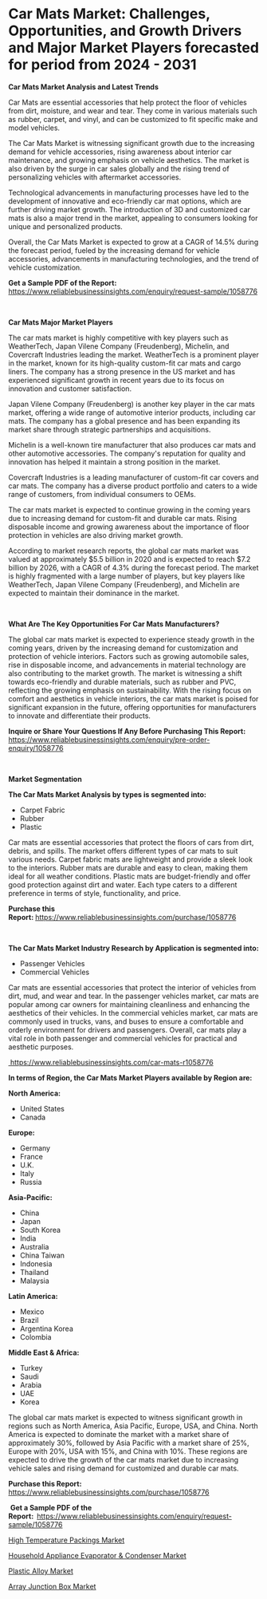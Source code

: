 <p><h1>Car Mats Market: Challenges, Opportunities, and Growth Drivers and Major Market Players forecasted for period from 2024 - 2031</h1></p><p><strong>Car Mats Market Analysis and Latest Trends</strong></p>
<p><p>Car Mats are essential accessories that help protect the floor of vehicles from dirt, moisture, and wear and tear. They come in various materials such as rubber, carpet, and vinyl, and can be customized to fit specific make and model vehicles.</p><p>The Car Mats Market is witnessing significant growth due to the increasing demand for vehicle accessories, rising awareness about interior car maintenance, and growing emphasis on vehicle aesthetics. The market is also driven by the surge in car sales globally and the rising trend of personalizing vehicles with aftermarket accessories.</p><p>Technological advancements in manufacturing processes have led to the development of innovative and eco-friendly car mat options, which are further driving market growth. The introduction of 3D and customized car mats is also a major trend in the market, appealing to consumers looking for unique and personalized products.</p><p>Overall, the Car Mats Market is expected to grow at a CAGR of 14.5% during the forecast period, fueled by the increasing demand for vehicle accessories, advancements in manufacturing technologies, and the trend of vehicle customization.</p></p>
<p><strong>Get a Sample PDF of the Report:&nbsp;</strong> <a href="https://www.reliablebusinessinsights.com/enquiry/request-sample/1058776">https://www.reliablebusinessinsights.com/enquiry/request-sample/1058776</a></p>
<p>&nbsp;</p>
<p><strong>Car Mats Major Market Players</strong></p>
<p><p>The car mats market is highly competitive with key players such as WeatherTech, Japan Vilene Company (Freudenberg), Michelin, and Covercraft Industries leading the market. WeatherTech is a prominent player in the market, known for its high-quality custom-fit car mats and cargo liners. The company has a strong presence in the US market and has experienced significant growth in recent years due to its focus on innovation and customer satisfaction.</p><p>Japan Vilene Company (Freudenberg) is another key player in the car mats market, offering a wide range of automotive interior products, including car mats. The company has a global presence and has been expanding its market share through strategic partnerships and acquisitions.</p><p>Michelin is a well-known tire manufacturer that also produces car mats and other automotive accessories. The company's reputation for quality and innovation has helped it maintain a strong position in the market.</p><p>Covercraft Industries is a leading manufacturer of custom-fit car covers and car mats. The company has a diverse product portfolio and caters to a wide range of customers, from individual consumers to OEMs.</p><p>The car mats market is expected to continue growing in the coming years due to increasing demand for custom-fit and durable car mats. Rising disposable income and growing awareness about the importance of floor protection in vehicles are also driving market growth.</p><p>According to market research reports, the global car mats market was valued at approximately $5.5 billion in 2020 and is expected to reach $7.2 billion by 2026, with a CAGR of 4.3% during the forecast period. The market is highly fragmented with a large number of players, but key players like WeatherTech, Japan Vilene Company (Freudenberg), and Michelin are expected to maintain their dominance in the market.</p></p>
<p>&nbsp;</p>
<p><strong>What Are The Key Opportunities For Car Mats Manufacturers?</strong></p>
<p><p>The global car mats market is expected to experience steady growth in the coming years, driven by the increasing demand for customization and protection of vehicle interiors. Factors such as growing automobile sales, rise in disposable income, and advancements in material technology are also contributing to the market growth. The market is witnessing a shift towards eco-friendly and durable materials, such as rubber and PVC, reflecting the growing emphasis on sustainability. With the rising focus on comfort and aesthetics in vehicle interiors, the car mats market is poised for significant expansion in the future, offering opportunities for manufacturers to innovate and differentiate their products.</p></p>
<p><strong>Inquire or Share Your Questions If Any Before Purchasing This Report:</strong> <a href="https://www.reliablebusinessinsights.com/enquiry/pre-order-enquiry/1058776">https://www.reliablebusinessinsights.com/enquiry/pre-order-enquiry/1058776</a></p>
<p>&nbsp;</p>
<p><strong>Market Segmentation</strong></p>
<p><strong>The Car Mats Market Analysis by types is segmented into:</strong></p>
<p><ul><li>Carpet Fabric</li><li>Rubber</li><li>Plastic</li></ul></p>
<p><p>Car mats are essential accessories that protect the floors of cars from dirt, debris, and spills. The market offers different types of car mats to suit various needs. Carpet fabric mats are lightweight and provide a sleek look to the interiors. Rubber mats are durable and easy to clean, making them ideal for all weather conditions. Plastic mats are budget-friendly and offer good protection against dirt and water. Each type caters to a different preference in terms of style, functionality, and price.</p></p>
<p><strong>Purchase this Report:&nbsp;</strong><a href="https://www.reliablebusinessinsights.com/purchase/1058776">https://www.reliablebusinessinsights.com/purchase/1058776</a></p>
<p>&nbsp;</p>
<p><strong>The Car Mats Market Industry Research by Application is segmented into:</strong></p>
<p><ul><li>Passenger Vehicles</li><li>Commercial Vehicles</li></ul></p>
<p><p>Car mats are essential accessories that protect the interior of vehicles from dirt, mud, and wear and tear. In the passenger vehicles market, car mats are popular among car owners for maintaining cleanliness and enhancing the aesthetics of their vehicles. In the commercial vehicles market, car mats are commonly used in trucks, vans, and buses to ensure a comfortable and orderly environment for drivers and passengers. Overall, car mats play a vital role in both passenger and commercial vehicles for practical and aesthetic purposes.</p></p>
<p><a href="https://www.reliablebusinessinsights.com/car-mats-r1058776">&nbsp;https://www.reliablebusinessinsights.com/car-mats-r1058776</a></p>
<p><strong>In terms of Region, the Car Mats Market Players available by Region are:</strong></p>
<p>
    <p> <strong> North America: </strong>
        <ul>
            <li>United States</li>
            <li>Canada</li>
        </ul>
        </p> 
    <p> <strong> Europe: </strong>
        <ul>
            <li>Germany</li>
            <li>France</li>
            <li>U.K.</li>
            <li>Italy</li>
            <li>Russia</li>
        </ul>
        </p> 
    <p> <strong> Asia-Pacific: </strong>
        <ul>
            <li>China</li>
            <li>Japan</li>
            <li>South Korea</li>
            <li>India</li>
            <li>Australia</li>
            <li>China Taiwan</li>
            <li>Indonesia</li>
            <li>Thailand</li>
            <li>Malaysia</li>
        </ul>
        </p> 
    <p> <strong> Latin America: </strong>
        <ul>
            <li>Mexico</li>
            <li>Brazil</li>
            <li>Argentina Korea</li>
            <li>Colombia</li>
        </ul>
        </p> 
    <p> <strong> Middle East & Africa: </strong>
        <ul>
            <li>Turkey</li>
            <li>Saudi</li>
            <li>Arabia</li>
            <li>UAE</li>
            <li>Korea</li>
        </ul>
    </p>
    </p>
<p><p>The global car mats market is expected to witness significant growth in regions such as North America, Asia Pacific, Europe, USA, and China. North America is expected to dominate the market with a market share of approximately 30%, followed by Asia Pacific with a market share of 25%, Europe with 20%, USA with 15%, and China with 10%. These regions are expected to drive the growth of the car mats market due to increasing vehicle sales and rising demand for customized and durable car mats.</p></p>
<p><strong>Purchase this Report: </strong><a href="https://www.reliablebusinessinsights.com/purchase/1058776">https://www.reliablebusinessinsights.com/purchase/1058776</a></p>
<p>&nbsp;<strong>Get a Sample PDF of the Report:&nbsp;&nbsp;</strong><a href="https://www.reliablebusinessinsights.com/enquiry/request-sample/1058776">https://www.reliablebusinessinsights.com/enquiry/request-sample/1058776</a></p>
<p><strong></strong></p>
<p><p><a href="https://medium.com/@kathleenjacksond65/high-temperature-packings-market-growth-outlook-from-2024-to-2031-and-it-is-projecting-at-9-7-059f0c501116">High Temperature Packings Market</a></p><p><a href="https://github.com/ValentineMike02/Market-Research-Report-List-1/blob/main/household-appliance-evaporator-condenser-market.md">Household Appliance Evaporator & Condenser Market</a></p><p><a href="https://medium.com/@alexander.bell98078/plastic-alloy-market-size-growth-trends-statistics-forecasts-2024-2031-c25a8b9686aa">Plastic Alloy Market</a></p><p><a href="https://github.com/staberhelen84/Market-Research-Report-List-1/blob/main/array-junction-box-market.md">Array Junction Box Market</a></p></p>